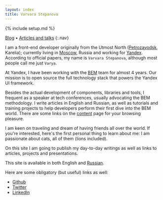 ```yaml
---
layout: index
title: Varvara Stepanova
---
```

{% include setup.md %}

[Blog](en/issues/) • [Articles and talks](en/content)
{:.nav}

I am a front-end developer originally from the Utmost North
([Petrozavodsk](http://maps.yandex.com/-/CVR3nIPf),
Karelia); currently living in
[Moscow](http://images.yandex.com/yandsearch?text=Moscow), Russia and working for
[Yandex](http://www.yandex.com/).<br/>
According to official papers, my name is `Varvara Stepanova`, although most people call me just `Varya`.

At Yandex, I have been working with the [BEM](http://bem.info/) team for almost 4 years.
Our mission is to open source the full technology stack that powers the Yandex UI framework.

Besides the actual development of components, libraries and tools, I frequent as a speaker at tech
conferences, usually advocating the BEM methodology. I write articles in English and Russian, as well as
tutorials and training projects to help developers perform their first dive into the BEM world.
There are some links on the [content](en/content/) page for your browsing pleasure.

I am keen on traveling and dream of having friends all over the world.
If you're interested, here's the first personal thing to learn about me: I am passionate about cats, all of them (lions included).

On this site I am going to publish my day-to-day writings as well as links to articles, projects and presentations.

This site is available in both English and [Russian](/ru).

Here are some obligatory (but useful) links as well:

 * [Github](https://github.com/toivonen)
 * [Twitter](https://twitter.com/toivonens)
 * [LinkedIn](http://www.linkedin.com/pub/varvara-stepanova/30/72a/96b)
